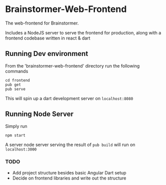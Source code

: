 # Brainstormer-Web-Frontend
The web-frontend for Brainstormer.

Includes a NodeJS server to serve the frontend for production, 
along with a frontend codebase written in react & dart

## Running Dev environment
From the 'brainstormer-web-frontend' directory run the following commands

```
cd frontend
pub get
pub serve
```

This will spin up a dart development server on `localhost:8080`

## Running Node Server
Simply run
```$xslt
npm start
```
A server node server serving the result of `pub build` will run on `localhost:3000`

### TODO
- Add project structure besides basic Angular Dart  setup
- Decide on frontend libraries and write out the structure